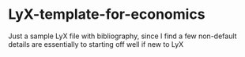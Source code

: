 # LyX-template-for-economics
Just a sample LyX file with bibliography, since I find a few non-default details are essentially to starting off well if new to LyX
